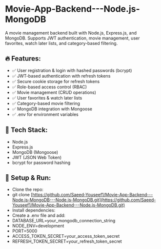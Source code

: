 # Movie-App-Backend---Node.js-MongoDB
A movie management backend built with Node.js, Express.js, and MongoDB. Supports JWT authentication, movie management, user favorites, watch later lists, and category-based filtering.


## 🔥 Features:
- ✅ User registration & login with hashed passwords (bcrypt)
- ✅ JWT-based authentication with refresh tokens
- ✅ Secure cookie storage for refresh tokens
- ✅ Role-based access control (RBAC)
- ✅ Movie management (CRUD operations)
- ✅ User favorites & watch later lists
- ✅ Category-based movie filtering
- ✅ MongoDB integration with Mongoose
- ✅ .env for environment variables

## 📌 Tech Stack:
- Node.js
- Express.js
- MongoDB (Mongoose)
- JWT (JSON Web Token)
- bcrypt for password hashing

## 🔗 Setup & Run:
- Clone the repo:
- git clone [https://github.com/Saeed-Youseef1/Movie-App-Backend---Node.js-MongoDB---Node.js-MongoDB.git](https://github.com/Saeed-Youseef1/Movie-App-Backend---Node.js-MongoDB.git)
- Install dependencies:
- Create a .env file and add:
- DATABASE_URL=your_mongodb_connection_string
- NODE_ENV=development
- PORT=5000
- ACCESS_TOKEN_SECRET=your_access_token_secret
- REFRESH_TOKEN_SECRET=your_refresh_token_secret
